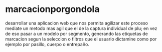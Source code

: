 # marcacionporgondola
desarrollar una aplicacion web que nos permita agilizar este proceso mediate
un metodo mas agil que el de la captura individual de plu; en vez de eso pasar
a un modelo por segmento, generando las etiquetas de marcacion segun la seleccion 
o filtros que el usuario dictamine como por ejemplo por pasillo, cuerpo o entrepaño.

